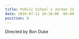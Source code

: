 ```yaml
---
title: Public School x Jordan 23
date: 2016-07-11 16:18:00 -04:00
position: 8
---
```


Directed by Bon Duke